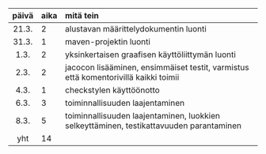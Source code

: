 | päivä | aika | mitä tein  |
| :----:|:-----| :-----|
| 21.3. | 2    | alustavan määrittelydokumentin luonti |
| 31.3. | 1    | maven-projektin luonti |
| 1.3.  | 2    | yksinkertaisen graafisen käyttöliittymän luonti |
| 2.3.  | 2    | jacocon lisääminen, ensimmäiset testit, varmistus että komentorivillä kaikki toimii |
| 4.3.  | 1    | checkstylen käyttöönotto |
| 6.3.  | 3    | toiminnallisuuden laajentaminen |
| 8.3.  | 5    | toiminnallisuuden laajentaminen, luokkien selkeyttäminen, testikattavuuden parantaminen |
| yht   | 14   | 
